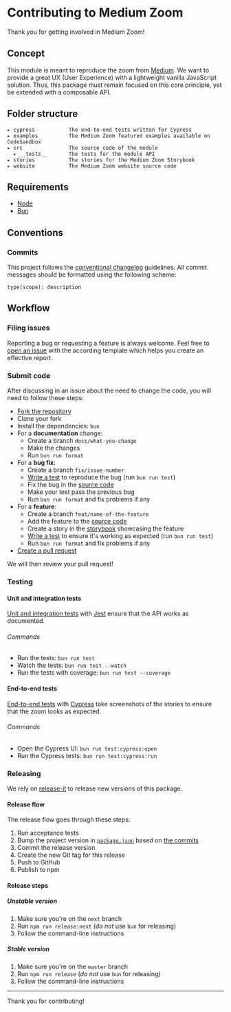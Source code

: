# Contributing to Medium Zoom

Thank you for getting involved in Medium Zoom!

## Concept

This module is meant to reproduce the zoom from [Medium](http://medium.com). We want to provide a great UX (User Experience) with a lightweight vanilla JavaScript solution. Thus, this package must remain focused on this core principle, yet be extended with a composable API.

## Folder structure

```
▸ cypress           The end-to-end tests written for Cypress
▸ examples          The Medium Zoom featured examples available on CodeSandbox
▸ src               The source code of the module
  ▸ __tests__       The tests for the module API
▸ stories           The stories for the Medium Zoom Storybook
▸ website           The Medium Zoom website source code
```

## Requirements

- [Node](https://nodejs.org)
- [Bun](https://bun.dev/)

## Conventions

### Commits

This project follows the [conventional changelog](https://conventionalcommits.org/) guidelines. All commit messages should be formatted using the following scheme:

```
type(scope): description
```

## Workflow

### Filing issues

Reporting a bug or requesting a feature is always welcome. Feel free to [open an issue](https://github.com/francoischalifour/medium-zoom/issues/new/choose) with the according template which helps you create an effective report.

### Submit code

After discussing in an issue about the need to change the code, you will need to follow these steps:

- [Fork the repository](https://help.github.com/articles/fork-a-repo/)
- Clone your fork
- Install the dependencies: `bun`
- For a **documentation** change:
  - Create a branch `docs/what-you-change`
  - Make the changes
  - Run `bun run format`
- For a **bug fix**:
  - Create a branch `fix/issue-number`
  - [Write a test](src/__tests__/medium-zoom.test.js) to reproduce the bug (run `bun run test`)
  - Fix the bug in the [source code](src/medium-zoom.js)
  - Make your test pass the previous bug
  - Run `bun run format` and fix problems if any
- For a **feature**:
  - Create a branch `feat/name-of-the-feature`
  - Add the feature to the [source code](src/medium-zoom.js)
  - Create a story in the [storybook](stories) showcasing the feature
  - [Write a test](src/__tests__/medium-zoom.test.js) to ensure it's working as expected (run `bun run test`)
  - Run `bun run format` and fix problems if any
- [Create a pull request](https://help.github.com/articles/creating-a-pull-request/)

We will then review your pull request!

### Testing

#### Unit and integration tests

[Unit and integration tests](src/__tests__) with [Jest](https://jestjs.io) ensure that the API works as documented.

###### Commands

- Run the tests: `bun run test`
- Watch the tests: `bun run test --watch`
- Run the tests with coverage: `bun run test --coverage`

#### End-to-end tests

[End-to-end tests](cypress/integration) with [Cypress](https://cypress.io) take screenshots of the stories to ensure that the zoom looks as expected.

###### Commands

- Open the Cypress UI: `bun run test:cypress:open`
- Run the Cypress tests: `bun run test:cypress:run`

### Releasing

We rely on [release-it](https://github.com/webpro/release-it) to release new versions of this package.

#### Release flow

The release flow goes through these steps:

1. Run acceptance tests
1. Bump the project version in [`package.json`](package.json) based on [the commits](#conventions)
1. Commit the release version
1. Create the new Git tag for this release
1. Push to GitHub
1. Publish to npm

#### Release steps

##### Unstable version

1. Make sure you're on the `next` branch
1. Run `npm run release:next` (_do not_ use `bun` for releasing)
1. Follow the command-line instructions

##### Stable version

1. Make sure you're on the `master` branch
1. Run `npm run release` (_do not_ use `bun` for releasing)
1. Follow the command-line instructions

---

Thank you for contributing!
